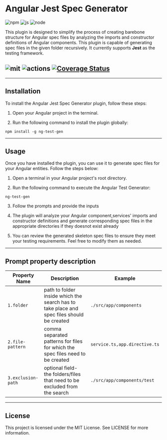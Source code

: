 # Angular Jest Spec Generator

![npm](https://img.shields.io/npm/v/node-keyword-scrapper.svg?style=for-the-badge&logo=npm "npm")
![js](https://camo.githubusercontent.com/9d07c04bdd98c662d5df9d4e1cc1de8446ffeaebca330feb161f1fb8e1188204/68747470733a2f2f696d672e736869656c64732e696f2f62616467652f4a6176615363726970742d4637444631453f7374796c653d666f722d7468652d6261646765266c6f676f3d6a617661736372697074266c6f676f436f6c6f723d626c61636b "js")
![node](https://camo.githubusercontent.com/dfc69d704694f22168bea3d84584663777fa5301dcad5bbcb5459b336da8d554/68747470733a2f2f696d672e736869656c64732e696f2f62616467652f4e6f64652e6a732d3433383533443f7374796c653d666f722d7468652d6261646765266c6f676f3d6e6f64652e6a73266c6f676f436f6c6f723d7768697465 "node")


This plugin is designed to simplify the process of creating barebone structure for Angular spec files by analyzing the imports and constructor definitions of Angular components.
This plugin is capable of generating spec files in the given folder recursively.
It currently supports **Jest** as the testing framework.

![mit](https://camo.githubusercontent.com/57b1ff17b6c633342f74f1da24a73fa090a8e9141b058f56d242b1ba4229e544/68747470733a2f2f696d672e736869656c64732e696f2f6e706d2f6c2f6e67782d73696d706c652d736c69636b "mit")
![actions](https://camo.githubusercontent.com/f0acbdace9431d2a168a8a53637655735a6fd6eee112155fd7f6daac3ff47f18/68747470733a2f2f696d672e736869656c64732e696f2f62616467652f2d4769746875625f416374696f6e732d3230383846463f7374796c653d666c61742d737175617265266c6f676f3d6769746875622d616374696f6e73266c6f676f436f6c6f723d7768697465 "actions")
[![Coverage Status](https://coveralls.io/repos/github/asaralaya/jest-template/badge.svg?branch=main)](https://coveralls.io/github/asaralaya/jest-template?branch=main)
---

---
## Installation

To install the Angular Jest Spec Generator plugin, follow these steps:

1. Open your Angular project in the terminal.

2. Run the following command to install the plugin globally:

 ```   
 npm install -g ng-test-gen
 ```

---
## Usage
Once you have installed the plugin, you can use it to generate spec files for your Angular entities. Follow the steps below:

1. Open a terminal in your Angular project's root directory.

2. Run the following command to execute the Angular Test Generator:
 ```
ng-test-gen
```  
3. Follow the prompts and provide the inputs
4. The plugin will analyze your Angular component,services' imports and constructor definitions and generate corresponding spec files in the appropriate directories if they doesnot exist already

5. You can review the generated skeleton spec files to ensure they meet your testing requirements. Feel free to modify them as needed.


---
## Prompt property description
|Property Name| Description| Example
|--|----------------------|--|
| `1.folder` | path to folder inside which the search has to take place and spec files should be created | ```./src/app/components```|
| `2.file-pattern` | comma separated patterns for files for which the spec files need to be created| ```service.ts,app.directive.ts```|
| `3.exclusion-path` | optional field-  the folders/files that need to be excluded from the search | ```./src/app/components/test```|

---
## License

This project is licensed under the MIT License. See LICENSE for more information.
